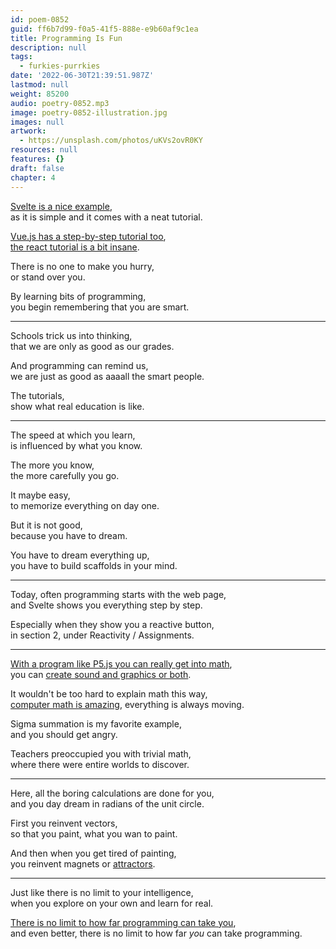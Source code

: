```yaml
---
id: poem-0852
guid: ff6b7d99-f0a5-41f5-888e-e9b60af9c1ea
title: Programming Is Fun
description: null
tags:
  - furkies-purrkies
date: '2022-06-30T21:39:51.987Z'
lastmod: null
weight: 85200
audio: poetry-0852.mp3
image: poetry-0852-illustration.jpg
images: null
artwork:
  - https://unsplash.com/photos/uKVs2ovR0KY
resources: null
features: {}
draft: false
chapter: 4
---
```


[Svelte is a nice example](https://svelte.dev/tutorial/basics),\
as it is simple and it comes with a neat tutorial.

[Vue.js has a step-by-step tutorial too](https://vuejs.org),\
[the react tutorial is a bit insane](https://reactjs.org/tutorial/tutorial.html).

There is no one to make you hurry,\
or stand over you.

By learning bits of programming,\
you begin remembering that you are smart.

---

Schools trick us into thinking,\
that we are only as good as our grades.

And programming can remind us,\
we are just as good as aaaall the smart people.

The tutorials,\
show what real education is like.

---

The speed at which you learn,\
is influenced by what you know.

The more you know,\
the more carefully you go.

It maybe easy,\
to memorize everything on day one.

But it is not good,\
because you have to dream.

You have to dream everything up,\
you have to build scaffolds in your mind.

---

Today, often programming starts with the web page,\
and Svelte shows you everything step by step.

Especially when they show you a reactive button,\
in section 2, under Reactivity / Assignments.

---

[With a program like P5.js you can really get into math](https://www.youtube.com/watch?v=8j0UDiN7my4\&list=PLglp04UYZK_PrN6xWo_nJ-8kzyXDyFUwi),\
you can [create sound and graphics or both](https://www.youtube.com/watch?v=GiAj9WW1OfQ).

It wouldn't be too hard to explain math this way,\
[computer math is amazing](https://github.com/Jam3/math-as-code), everything is always moving.

Sigma summation is my favorite example,\
and you should get angry.

Teachers preoccupied you with trivial math,\
where there were entire worlds to discover.

---

Here, all the boring calculations are done for you,\
and you day dream in radians of the unit circle.

First you reinvent vectors,\
so that you paint, what you wan to paint.

And then when you get tired of painting,\
you reinvent magnets or [attractors](https://www.youtube.com/watch?v=aAJkLh76QnM).

---

Just like there is no limit to your intelligence,\
when you explore on your own and learn for real.

[There is no limit to how far programming can take you](https://www.youtube.com/watch?v=svLzmFuSBhk),\
and even better, there is no limit to how far *you* can take programming.
